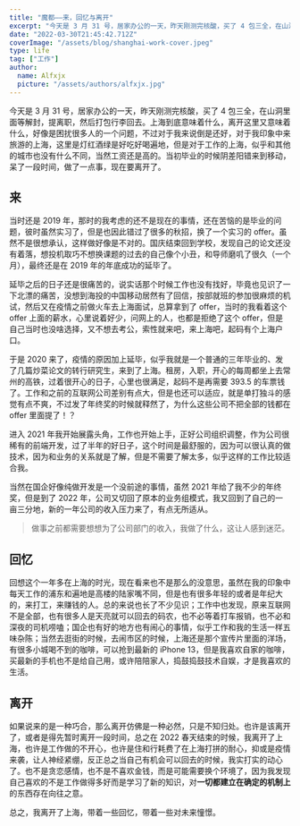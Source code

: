 ```yaml
---
title: "魔都——来，回忆与离开"
excerpt: "今天是 3 月 31 号，居家办公的一天，昨天刚测完核酸，买了 4 包三全，在山洞里面等解封，提离职，然后打包行李回去。上海到底意味着什么，离开这里又意味着什么，好像是困扰很多人的一个问题，不过对于我来说倒是还好，对于我印象中来旅游的上海，这里是灯红酒绿是好吃好喝遍地，但是对于工作的上海，似乎和其他的城市也没有什么不同，当然工资还是高的。当初毕业的时候阴差阳错来到移动，呆了一段时间，做了一点事，现在要离开了。"
date: "2022-03-30T21:45:42.712Z"
coverImage: "/assets/blog/shanghai-work-cover.jpeg"
type: life
tag: ["工作"]
author:
  name: Alfxjx
  picture: "/assets/authors/alfxjx.jpg"
---
```


今天是 3 月 31 号，居家办公的一天，昨天刚测完核酸，买了 4 包三全，在山洞里面等解封，提离职，然后打包行李回去。上海到底意味着什么，离开这里又意味着什么，好像是困扰很多人的一个问题，不过对于我来说倒是还好，对于我印象中来旅游的上海，这里是灯红酒绿是好吃好喝遍地，但是对于工作的上海，似乎和其他的城市也没有什么不同，当然工资还是高的。当初毕业的时候阴差阳错来到移动，呆了一段时间，做了一点事，现在要离开了。

## 来

当时还是 2019 年，那时的我考虑的还不是现在的事情，还在苦恼的是毕业的问题，彼时虽然实习了，但是也因此错过了很多的秋招，换了一个实习的 offer。虽然不是很想承认，这样做好像是不对的。国庆结束回到学校，发现自己的论文还没有着落，想投机取巧不想换课题的过去的自己像个小丑，和导师磨叽了很久（一个月），最终还是在 2019 年的年底成功的延毕了。

延毕之后的日子还是很痛苦的，说实话那个时候工作也没有找好，毕竟也见识了一下北漂的痛苦，没想到海投的中国移动居然有了回信，按部就班的参加很麻烦的机试，然后又在疫情之前做火车去上海面试，总算拿到了 offer，当时的我看着这个 offer 上面的薪水，心里说着好少，问网上的人，也都是拒绝了这个 offer，但是自己当时也没啥选择，又不想去考公，索性就来吧，来上海吧，起码有个上海户口。

于是 2020 来了，疫情的原因加上延毕，似乎我就是一个普通的三年毕业的、发了几篇炒菜论文的转行研究生，来到了上海。租房，入职，开心的每周都坐上去常州的高铁，过着很开心的日子，心里也很满足，起码不是再需要 393.5 的车票钱了。工作和之前的互联网公司差别有点大，但是也还可以适应，就是单打独斗的感觉有点不爽，不过发了年终奖的时候就释然了，为什么这些公司不把全部的钱都在 offer 里面提了！？

进入 2021 年我开始展露头角，工作也开始上手，正好公司组织调整，作为公司很稀有的前端开发，过了半年的好日子，这个时间是最舒服的，因为可以很认真的做技术，因为和业务的关系就是了解，但是不需要了解太多，似乎这样的工作比较适合我。

当然在国企好像纯做开发是一个没前途的事情，虽然 2021 年给了我不少的年终奖，但是到了 2022 年，公司又切回了原本的业务组模式，我又回到了自己的一亩三分地，新的一年公司的收入压力来了，有点无所适从。

> 做事之前都需要想想为了公司部门的收入，我做了什么，这让人感到迷茫。

## 回忆

回想这个一年多在上海的时光，现在看来也不是那么的没意思，虽然在我的印象中每天工作的浦东和遍地是高楼的陆家嘴不同，但是也有很多年轻的或者是年纪大的，来打工，来赚钱的人。总的来说也长了不少见识；工作中也发现，原来互联网不是全部，也有很多人是天亮就可以回去的码农，也不必等着打车报销，也不必和深夜的司机唠嗑；国企也有好的地方也有闹心的事情，似乎工作和我的生活一样五味杂陈；当然去逛街的时候，去闹市区的时候，上海还是那个宣传片里面的洋场，有很多小城喝不到的咖啡，可以抢到最新的 iPhone 13，但是我喜欢自家的咖啡，买最新的手机也不是给自己用，或许陪陪家人，捣鼓捣鼓技术自娱，才是我喜欢的生活。

## 离开

如果说来的是一种巧合，那么离开仿佛是一种必然，只是不知归处。也许是该离开了，或者是得先暂时离开一段时间，总之在 2022 春天结束的时候，我离开了上海，也许是工作做的不开心，也许是住和行耗费了在上海打拼的耐心，抑或是疫情来袭，让人神经紧绷，反正总之当自己有机会可以回去的时候，我实打实的动心了。也不是贪恋感情，也不是不喜欢金钱，而是可能需要换个环境了，因为我发现自己喜欢的不是工作做得多好而是学习了新的知识，对**一切都建立在确定的机制上**的东西存在向往之意。

总之，我离开了上海，带着一些回忆，带着一些对未来憧憬。
